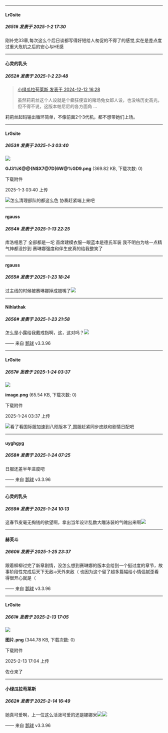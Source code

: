 ﻿
*****

####  LrGsite  
##### 2651#       发表于 2025-1-2 17:30

刚补完33章,每次这么个后日谈都写得好短给人匆促的不得了的感觉,实在是差点度过重大危机之后的安心与HE感


*****

####  心灵的乳头  
##### 2652#       发表于 2025-1-2 23:48

<blockquote><a href="httphttps://bbs.saraba1st.com/2b/forum.php?mod=redirect&amp;goto=findpost&amp;pid=66906165&amp;ptid=1936922" target="_blank">小绿瓜拉苟莱斯 发表于 2024-12-12 16:28</a>

虽然莉莉丝这个人设就是个癫狂便宜的赌场兔女郎人设，也没啥历史高光，但不得不说，这版本帕尼尼的各方面角 ...</blockquote>
莉莉丝起码输出循环简单，不像前面2个3代机，都不想带她们上场。


*****

####  LrGsite  
##### 2653#       发表于 2025-1-3 03:40

<img src="https://img.saraba1st.com/forum/202501/03/034034hsl1ss77p1rq7lzb.png" referrerpolicy="no-referrer">

<strong>GJ3%K@@{N$X7@7D[6W@%GD9.png</strong> (369.82 KB, 下载次数: 0)

下载附件

2025-1-3 03:40 上传

<img src="https://static.saraba1st.com/image/smiley/face2017/077.png" referrerpolicy="no-referrer">怎么清理部队的都这么色 协奏赶紧端上来吧

*****

####  rgauss  
##### 2654#       发表于 2025-1-13 22:25

库洛相思了 全部都是一坨 
首席建模衣服一眼蓝本是德氏军装 我不明白为啥一点精气神都没抄到
赛琳娜强度和伴生皮真的给我整笑了

*****

####  rgauss  
##### 2655#       发表于 2025-1-23 18:24

过主线的时候被赛琳娜掉成翘嘴了<img src="https://static.saraba1st.com/image/smiley/face2017/202.png" referrerpolicy="no-referrer">


*****

####  Nihlathak  
##### 2656#       发表于 2025-1-23 21:58

怎么是小露给我戴戒指啊，这，这对吗？<img src="https://static.saraba1st.com/image/smiley/face2017/074.png" referrerpolicy="no-referrer">

—— 来自 [鹅球](https://www.pgyer.com/GcUxKd4w) v3.3.96


*****

####  LrGsite  
##### 2657#       发表于 2025-1-24 03:37

<img src="https://img.saraba1st.com/forum/202501/24/033717o77um6nsxn76n3xu.png" referrerpolicy="no-referrer">

<strong>image.png</strong> (65.54 KB, 下载次数: 0)

下载附件

2025-1-24 03:37 上传

<img src="https://static.saraba1st.com/image/smiley/face2017/125.png" referrerpolicy="no-referrer">看了看国际服加速到八咫版本了,国服赶紧同步皮肤和剧情日配吧


*****

####  uyghgyg  
##### 2658#       发表于 2025-1-24 07:25

日服还差半年进度吧

—— 来自 [鹅球](https://www.pgyer.com/GcUxKd4w) v3.3.96


*****

####  心灵的乳头  
##### 2659#       发表于 2025-1-24 10:13

这春节皮毫无掏钱的欲望啊，拿出当年设计乱数大雕泳装的气魄出来啊<img src="https://static.saraba1st.com/image/smiley/face2017/001.png" referrerpolicy="no-referrer">


*****

####  赫芙斗  
##### 2660#       发表于 2025-1-25 23:37

跟着柳柳过完了新章剧情，没怎么想到赛琳娜的版本会给到一个挺过度的章节，故事阶段性完成后天下无敌⥤天外来敌（
也因为这个留了超多篇幅给小情侣腻歪看得很开心就是（

—— 来自 [鹅球](https://www.pgyer.com/GcUxKd4w) v3.3.96

*****

####  LrGsite  
##### 2661#       发表于 2025-2-13 17:05

<img src="https://img.saraba1st.com/forum/202502/13/170457xk9cnf73kbxkp338.png" referrerpolicy="no-referrer">

<strong>图片.png</strong> (344.78 KB, 下载次数: 0)

下载附件

2025-2-13 17:04 上传

佐仓来了


*****

####  小绿瓜拉苟莱斯  
##### 2662#       发表于 2025-2-14 16:49

她真可爱啊，上一位这么活泼可爱的还是娜娜米<img src="https://static.saraba1st.com/image/smiley/face2017/076.png" referrerpolicy="no-referrer"><img src="https://p.sda1.dev/22/86d60d6869ab72e9ab9a259097e17386/image.jpg" referrerpolicy="no-referrer">

—— 来自 [鹅球](https://www.pgyer.com/GcUxKd4w) v3.3.96


